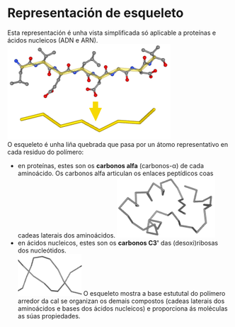 # Representación de esqueleto
Esta representación é unha vista simplificada só aplicable a proteínas e ácidos nucleicos (ADN e ARN).
![Esqueleto](static/img/squ2.png)  
O esqueleto é unha liña quebrada que pasa por un átomo representativo en cada residuo do polímero:
* en proteínas, estes son os **carbonos alfa** (carbonos-α) de cada aminoácido. Os carbonos alfa articulan os enlaces peptídicos coas cadeas laterais dos aminoácidos.
![Esqueleto peptídico](static/img/squ1.png)  
* en ácidos nucleicos, estes son os **carbonos C3'** das (desoxi)ribosas dos nucleótidos.  
![Esqueleto nucleico](static/img/sqeun.png)
O esqueleto mostra a base estututal do polímero arredor da cal se organizan os demais compostos (cadeas laterais dos aminoácidos e bases dos ácidos nucleicos) e proporciona ás moléculas as súas propiedades.
